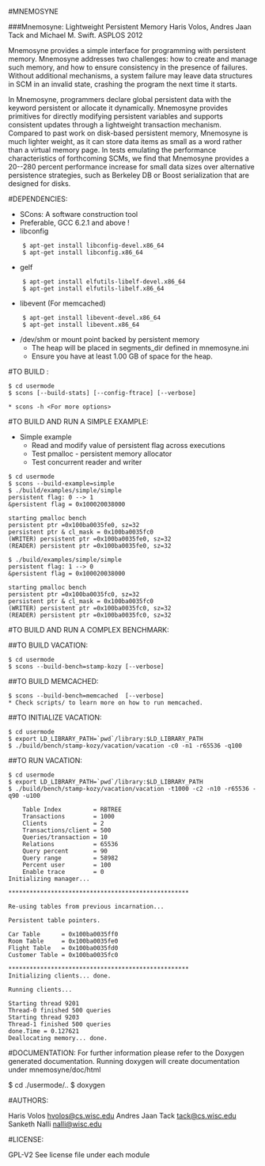 #MNEMOSYNE

###Mnemosyne: Lightweight Persistent Memory
Haris Volos, Andres Jaan Tack and Michael M. Swift. ASPLOS 2012

Mnemosyne provides a simple interface for programming with persistent 
memory. Mnemosyne addresses two challenges: how to create and manage such 
memory, and how to ensure consistency in the presence of failures. Without 
additional mechanisms, a system failure may leave data structures in SCM in 
an invalid state, crashing the program the next time it starts.

In Mnemosyne, programmers declare global persistent data with the keyword 
persistent or allocate it dynamically. Mnemosyne provides primitives for 
directly modifying persistent variables and supports consistent updates 
through a lightweight transaction mechanism. Compared to past work on 
disk-based persistent memory, Mnemosyne is much lighter weight, as it can 
store data items as small as a word rather than a virtual memory page. In 
tests emulating the performance characteristics of forthcoming SCMs, we 
find that Mnemosyne provides a 20--280 percent performance increase for 
small data sizes over alternative persistence strategies, such as 
Berkeley DB or Boost serialization that are designed for disks.

#DEPENDENCIES:

* SCons: A software construction tool
* Preferable, GCC 6.2.1 and above !
* libconfig
```
	$ apt-get install libconfig-devel.x86_64
	$ apt-get install libconfig.x86_64
```
* gelf
```
	$ apt-get install elfutils-libelf-devel.x86_64
	$ apt-get install elfutils-libelf.x86_64
```
* libevent (For memcached)
```
	$ apt-get install libevent-devel.x86_64 
	$ apt-get install libevent.x86_64 
```
* /dev/shm or mount point backed by persistent memory
	- The heap will be placed in segments_dir defined in mnemosyne.ini
	- Ensure you have at least 1.00 GB of space for the heap.

#TO BUILD :
```
$ cd usermode
$ scons [--build-stats] [--config-ftrace] [--verbose]
 
* scons -h <For more options>
```

#TO BUILD AND RUN A SIMPLE EXAMPLE:

* Simple example
	- Read and modify value of persistent flag across executions
	- Test pmalloc - persistent memory allocator
	- Test concurrent reader and writer
```
$ cd usermode
$ scons --build-example=simple
$ ./build/examples/simple/simple 
persistent flag: 0 --> 1
&persistent flag = 0x100020038000

starting pmalloc bench
persistent ptr =0x100ba0035fe0, sz=32
persistent ptr & cl_mask = 0x100ba0035fc0
(WRITER) persistent ptr =0x100ba0035fe0, sz=32
(READER) persistent ptr =0x100ba0035fe0, sz=32

$ ./build/examples/simple/simple 
persistent flag: 1 --> 0
&persistent flag = 0x100020038000

starting pmalloc bench
persistent ptr =0x100ba0035fc0, sz=32
persistent ptr & cl_mask = 0x100ba0035fc0
(WRITER) persistent ptr =0x100ba0035fc0, sz=32
(READER) persistent ptr =0x100ba0035fc0, sz=32
```

#TO BUILD AND RUN A COMPLEX BENCHMARK:

##TO BUILD VACATION:
```
$ cd usermode
$ scons --build-bench=stamp-kozy [--verbose]
```
##TO BUILD MEMCACHED:
```
$ scons --build-bench=memcached  [--verbose]
* Check scripts/ to learn more on how to run memcached.
```

##TO INITIALIZE VACATION:
```
$ cd usermode
$ export LD_LIBRARY_PATH=`pwd`/library:$LD_LIBRARY_PATH
$ ./build/bench/stamp-kozy/vacation/vacation -c0 -n1 -r65536 -q100
```

##TO RUN VACATION:
```
$ cd usermode
$ export LD_LIBRARY_PATH=`pwd`/library:$LD_LIBRARY_PATH
$ ./build/bench/stamp-kozy/vacation/vacation -t1000 -c2 -n10 -r65536 -q90 -u100

    Table Index         = RBTREE
    Transactions        = 1000
    Clients             = 2
    Transactions/client = 500
    Queries/transaction = 10
    Relations           = 65536
    Query percent       = 90
    Query range         = 58982
    Percent user        = 100
    Enable trace        = 0
Initializing manager... 

***************************************************

Re-using tables from previous incarnation...

Persistent table pointers.

Car Table      = 0x100ba0035ff0
Room Table     = 0x100ba0035fe0
Flight Table   = 0x100ba0035fd0
Customer Table = 0x100ba0035fc0

***************************************************
Initializing clients... done.

Running clients...

Starting thread 9201
Thread-0 finished 500 queries
Starting thread 9203
Thread-1 finished 500 queries
done.Time = 0.127621
Deallocating memory... done.
```

#DOCUMENTATION:
For further information please refer to the Doxygen generated documentation.
Running doxygen will create documentation under mnemosyne/doc/html

$ cd ./usermode/..
$ doxygen


#AUTHORS:

Haris Volos   <hvolos@cs.wisc.edu>
Andres Jaan Tack   <tack@cs.wisc.edu>
Sanketh Nalli <nalli@wisc.edu>


#LICENSE:

GPL-V2
See license file under each module

